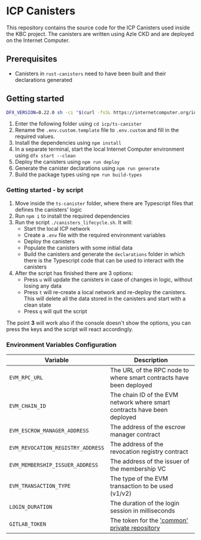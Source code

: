 # ICP Canisters
This repository contains the source code for the ICP Canisters used inside the KBC project. The canisters are written using Azle CKD and are deployed on the Internet Computer.

## Prerequisites
- Canisters in `rust-canisters` need to have been built and their declarations generated

## Getting started
```bash
DFX_VERSION=0.22.0 sh -ci "$(curl -fsSL https://internetcomputer.org/install.sh)"
```
1. Enter the following folder using `cd icp/ts-canister`
2. Rename the `.env.custom.template` file to `.env.custom` and fill in the required values.
3. Install the dependencies using `npm install`
4. In a separate terminal, start the local Internet Computer environment using `dfx start --clean`
5. Deploy the canisters using `npm run deploy`
6. Generate the canister declarations using `npm run generate`
7. Build the package types using `npm run build-types`

### Getting started - by script
1. Move inside the `ts-canister` folder, where there are Typescript files that defines the canisters' logic
2. Run `npm i` to install the required dependencies
3. Run the script `./canisters_lifecycle.sh`. It will:
    - Start the local ICP network
    - Create a `.env` file with the required environment variables
    - Deploy the canisters
    - Populate the canisters with some initial data
    - Build the canisters and generate the `declarations` folder in which there is the Typescript code that can be used to interact with the canisters
4. After the script has finished there are 3 options:
    - Press `u` will update the canisters in case of changes in logic, without losing any data
    - Press `t` will re-create a local network and re-deploy the canisters. This will delete all the data stored in the canisters and start with a clean state
    - Press `q` will quit the script

The point **3** will work also if the console doesn't show the options, you can press the keys and the script will react accordingly.


### Environment Variables Configuration
| Variable                          | Description                                                                                                                                  |
|-----------------------------------|----------------------------------------------------------------------------------------------------------------------------------------------|
| `EVM_RPC_URL`                     | The URL of the RPC node to where smart contracts have been deployed                                                                          |
| `EVM_CHAIN_ID`                    | The chain ID of the EVM network where smart contracts have been deployed                                                                     |
| `EVM_ESCROW_MANAGER_ADDRESS`      | The address of the escrow manager contract                                                                                                   |
| `EVM_REVOCATION_REGISTRY_ADDRESS` | The address of the revocation registry contract                                                                                              |
| `EVM_MEMBERSHIP_ISSUER_ADDRESS`   | The address of the issuer of the membership VC                                                                                               |
| `EVM_TRANSACTION_TYPE`            | The type of the EVM transaction to be used (v1/v2)                                                                                           |
| `LOGIN_DURATION`                  | The duration of the login session in milliseconds                                                                                            |
| `GITLAB_TOKEN`                    | The token for the ['common' private repository](https://gitlab-core.supsi.ch/dti-isin/giuliano.gremlich/blockchain/one_lib_to_rule_them_all) |

